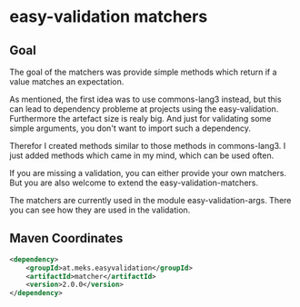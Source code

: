 # easy-validation matchers

## Goal
The goal of the matchers was provide simple methods which return if a value matches an expectation.

As mentioned, the first idea was to use commons-lang3 instead, but this can lead to dependency probleme at projects 
using the easy-validation. Furthermore the artefact size is realy big. And just for validating some simple arguments, 
you don't want to import such a dependency.

Therefor I created methods similar to those methods in commons-lang3.
I just added methods which came in my mind, which can be used often.

If you are missing a validation, you can either provide your own matchers. But you are also welcome to extend the
easy-validation-matchers.

The matchers are currently used in the module easy-validation-args. There you can see how they are used in the validation.

## Maven Coordinates

```xml
<dependency>
    <groupId>at.meks.easyvalidation</groupId>
    <artifactId>matcher</artifactId>
    <version>2.0.0</version>
</dependency>
```